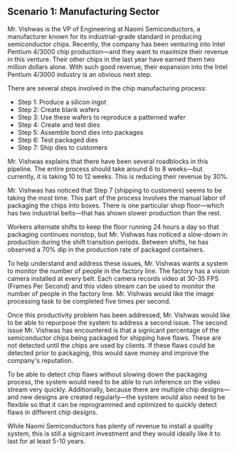## Scenario 1: Manufacturing Sector

Mr. Vishwas is the VP of Engineering at Naomi Semiconductors, a manufacturer known for its industrial-grade standard in producing semiconductor chips. Recently, the company has been venturing into Intel Pentium 4/3000 chip production—and they want to maximize their revenue in this venture. Their other chips in the last year have earned them two million dollars alone. With
such good revenue, their expansion into the Intel Pentium 4/3000 industry is an obvious next step.     

There are several steps involved in the chip manufacturing process:
* Step 1: Produce a silicon ingot
* Step 2: Create blank wafers
* Step 3: Use these wafers to reproduce a patterned wafer
* Step 4: Create and test dies
* Step 5: Assemble bond dies into packages
* Step 6: Test packaged dies
* Step 7: Ship dies to customers

Mr. Vishwas explains that there have been several roadblocks in this pipeline. The entire process should take around 6 to 8 weeks—but currently, it is taking 10 to 12 weeks. This is reducing their revenue by 30%.    

Mr. Vishwas has noticed that Step 7 (shipping to customers) seems to be taking the most time. This part of the process involves the manual labor of packaging the chips into boxes. There is one particular shop floor—which has two industrial belts—that has shown slower production than the rest.    

Workers alternate shifts to keep the floor running 24 hours a day so that packaging continues nonstop, but Mr. Vishwas has noticed a slow-down in production during the shift transition periods. Between shifts, he has observed a 70% dip in the production rate of packaged containers.    

To help understand and address these issues, Mr. Vishwas wants a system to monitor the number of people in the factory line. The factory has a vision camera installed at every belt. Each camera records video at 30-35 FPS (Frames Per Second) and this video stream can be used to monitor the number of people in the factory line. Mr. Vishwas would like the image processing
task to be completed five times per second.     

Once this productivity problem has been addressed, Mr. Vishwas would like to be able to repurpose the system to address a second issue. The second issue Mr. Vishwas has encountered is that a signicant percentage of the semiconductor chips being packaged for shipping have flaws. These are not detected until the chips are used by clients. If these flaws could be detected prior to packaging, this would save money and improve the company's reputation.     

To be able to detect chip flaws without slowing down the packaging process, the system would need to be able to run inference on the video stream very quickly. Additionally, because there are multiple chip designs—and new designs are created regularly—the system would also need to be flexible so that it can be reprogrammed and optimized to quickly detect flaws in different chip designs.     

While Naomi Semiconductors has plenty of revenue to install a quality system, this is still a signicant investment and they would ideally like it to last for at least 5-10 years.     


